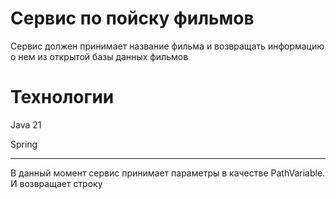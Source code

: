 # **Сервис по пойску фильмов**

Сервис должен принимает название фильма и возвращать информацию о нем из открытой базы данных фильмов

# **Технологии**

Java 21

Spring

***
 В данный момент сервис принимает параметры в качестве PathVariable. И возвращает строку
